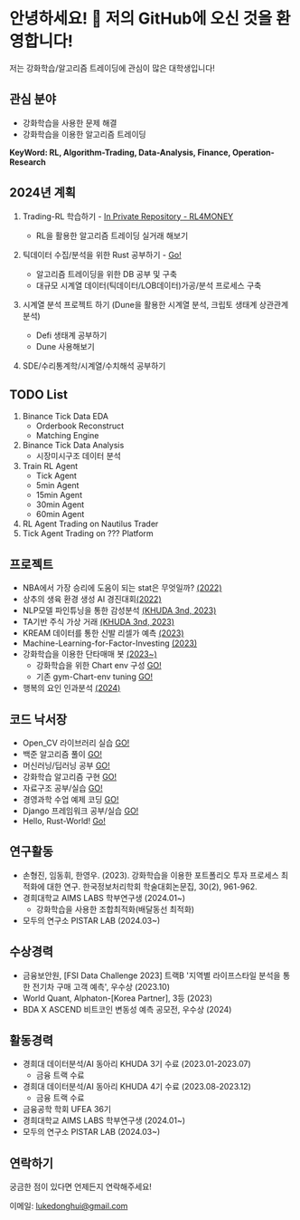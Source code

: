 # 안녕하세요! 👋 저의 GitHub에 오신 것을 환영합니다!

저는 강화학습/알고리즘 트레이딩에 관심이 많은 대학생입니다!

## 관심 분야

- 강화학습을 사용한 문제 해결
- 강화학습을 이용한 알고리즘 트레이딩
  
<b>KeyWord: RL, Algorithm-Trading, Data-Analysis, Finance, Operation-Research </b>

## 2024년 계획

1. Trading-RL 학습하기 - [In Private Repository - RL4MONEY](https://github.com/donghui-0126/RL4MONEY)
    - RL을 활용한 알고리즘 트레이딩 실거래 해보기
      
2. 틱데이터 수집/분석을 위한 Rust 공부하기 - [Go!](https://github.com/donghui-0126/Hello-RUST-World)
    - 알고리즘 트레이딩을 위한 DB 공부 및 구축
    - 대규모 시계열 데이터(틱데이터/LOB데이터)가공/분석 프로세스 구축
      
3. 시계열 분석 프로젝트 하기 (Dune을 활용한 시계열 분석, 크립토 생태계 상관관계 분석)
    - Defi 생태계 공부하기
    - Dune 사용해보기
      
4. SDE/수리통계학/시계열/수치해석 공부하기

## TODO List
1. Binance Tick Data EDA
   - Orderbook Reconstruct
   - Matching Engine
2. Binance Tick Data Analysis
   - 시장미시구조 데이터 분석
3. Train RL Agent
   - Tick Agent
   - 5min Agent
   - 15min Agent
   - 30min Agent
   - 60min Agent
4. RL Agent Trading on Nautilus Trader
5. Tick Agent Trading on ??? Platform 

## 프로젝트
- NBA에서 가장 승리에 도움이 되는 stat은 무엇일까? [(2022)](https://github.com/donghui-0126/mini-project/blob/main/What%20is%20important%20NBA%20stats%20_2022%20%EC%9B%B9%ED%8C%8C%EC%9D%B4%EC%8D%AC%20%ED%94%84%EB%A1%9C%EA%B7%B8%EB%9E%98%EB%B0%8D%20%ED%85%80%ED%94%84%EB%A1%9C%EC%A0%9D%ED%8A%B8.ipynb) </span>
- 상추의 생육 환경 생성 AI 경진대회[(2022)](https://github.com/donghui-0126/machine-learning/tree/main/dacon/%EC%83%81%EC%B6%94%EC%9D%98%20%EC%83%9D%EC%9C%A1%20%ED%99%98%EA%B2%BD%20%EC%83%9D%EC%84%B1%20AI%20%EA%B2%BD%EC%A7%84%EB%8C%80%ED%9A%8C)
- NLP모델 파인튜닝을 통한 감성분석 [(KHUDA 3nd, 2023)](https://github.com/donghui-0126/mini-project/tree/main/khuda)
- TA기반 주식 가상 거래  [(KHUDA 3nd, 2023)](https://github.com/donghui-0126/team1_fin_portfolio-ta/tree/main)
- KREAM 데이터를 통한 신발 리셀가 예측 [(2023)](https://github.com/donghui-0126/mini-project/tree/main/shoes-project) 
- Machine-Learning-for-Factor-Investing [(2023)](https://github.com/donghui-0126/Machine-Learning-for-Factor-Investing) 
- 강화학습을 이용한 단타매매 봇 [(2023~)](https://github.com/donghui-0126/crypto-scalping-RL-Agent)
    - 강화학습을 위한 Chart env 구성 [GO!](https://github.com/donghui-0126/Chart-Env)
    - 기존 gym-Chart-env tuning [GO!](https://github.com/donghui-0126/Gym-Trading-Env)
- 행복의 요인 인과분석 [(2024)](https://github.com/donghui-0126/Causal-Inference-Factor-of-Happiness)
  
## 코드 낙서장
- Open_CV 라이브러리 실습 [GO!](https://github.com/donghui-0126/practice_openCV)
- 백준 알고리즘 풀이 [GO!](https://github.com/donghui-0126/baekjoon-algorithm)
- 머신러닝/딥러닝 공부 [GO!](https://github.com/donghui-0126/machine-learning)
- 강화학습 알고리즘 구현 [GO!](https://github.com/donghui-0126/Reinforce-Learning)
- 자료구조 공부/실습 [GO!](https://github.com/donghui-0126/Data-structure)
- 경영과학 수업 예제 코딩 [GO!](https://github.com/donghui-0126/Operation_research)
- Django 프레임워크 공부/실습 [GO!](https://github.com/donghui-0126/study-django)</b>
- Hello, Rust-World! [Go!](https://github.com/donghui-0126/Hello-RUST-World)

## 연구활동
- 손형진, 임동휘, 한영우. (2023). 강화학습을 이용한 포트폴리오 투자 프로세스 최적화에 대한 연구. 한국정보처리학회 학술대회논문집, 30(2), 961-962.
- 경희대학교 AIMS LABS 학부연구생 (2024.01~)
  - 강화학습을 사용한 조합최적화(배달동선 최적화)  
- 모두의 연구소 PISTAR LAB (2024.03~)

## 수상경력
- 금융보안원, [FSI Data Challenge 2023] 트랙B '지역별 라이프스타일 분석을 통한 전기차 구매 고객 예측', 우수상 (2023.10)
- World Quant, Alphaton-[Korea Partner], 3등 (2023)
- BDA X ASCEND 비트코인 변동성 예측 공모전, 우수상 (2024)

## 활동경력
- 경희대 데이터분석/AI 동아리 KHUDA 3기 수료 (2023.01-2023.07)
  - 금융 트랙 수료
- 경희대 데이터분석/AI 동아리 KHUDA 4기 수료 (2023.08-2023.12)
  - 금융 트랙 수료
- 금융공학 학회 UFEA 36기
- 경희대학교 AIMS LABS 학부연구생 (2024.01~)
- 모두의 연구소 PISTAR LAB (2024.03~)

## 연락하기

궁금한 점이 있다면 언제든지 연락해주세요!

이메일: lukedonghui@gmail.com


